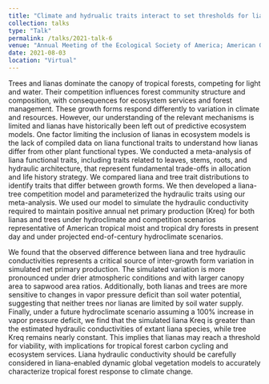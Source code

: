 ```yaml
---
title: "Climate and hydrualic traits interact to set thresholds for liana viability"
collection: talks
type: "Talk"
permalink: /talks/2021-talk-6
venue: "Annual Meeting of the Ecological Society of America; American Geophysical Union Fall Meeting"
date: 2021-08-03
location: "Virtual"
---
```


Trees and lianas dominate the canopy of tropical forests, competing for light and water. Their competition influences forest community structure and composition, with consequences for ecosystem services and forest management. These growth forms respond differently to variation in climate and resources. However, our understanding of the relevant mechanisms is limited and lianas have historically been left out of predictive ecosystem models. One factor limiting the inclusion of lianas in ecosystem models is the lack of compiled data on liana functional traits to understand how lianas differ from other plant functional types. We conducted a meta-analysis of liana functional traits, including traits related to leaves, stems, roots, and hydraulic architecture, that represent fundamental trade-offs in allocation and life history strategy. We compared liana and tree trait distributions to identify traits that differ between growth forms. We then developed a liana-tree competition model and parameterized the hydraulic traits using our meta-analysis. We used our model to simulate the hydraulic conductivity required to maintain positive annual net primary production (Kreq) for both lianas and trees under hydroclimate and competition scenarios representative of American tropical moist and tropical dry forests in present day and under projected end-of-century hydroclimate scenarios.

We found that the observed difference between liana and tree hydraulic conductivities represents a critical source of inter-growth form variation in simulated net primary production. The simulated variation is more pronounced under drier atmospheric conditions and with larger canopy area to sapwood area ratios. Additionally, both lianas and trees are more sensitive to changes in vapor pressure deficit than soil water potential, suggesting that neither trees nor lianas are limited by soil water supply. Finally, under a future hydroclimate scenario assuming a 100% increase in vapor pressure deficit, we find that the simulated liana Kreq is greater than the estimated hydraulic conductivities of extant liana species, while tree Kreq remains nearly constant. This implies that lianas may reach a threshold for viability, with implications for tropical forest carbon cycling and ecosystem services. Liana hydraulic conductivity should be carefully considered in liana-enabled dynamic global vegetation models to accurately characterize tropical forest response to climate change.